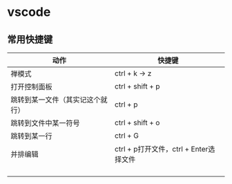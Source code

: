 # vscode

## 常用快捷键



| 动作                             | 快捷键                                 |
| -------------------------------- | -------------------------------------- |
| 禅模式                           | ctrl + k -> z                          |
| 打开控制面板                     | ctrl + shift + p                       |
| 跳转到某一文件（其实记这个就行） | ctrl + p                               |
| 跳转到文件中某一符号             | ctrl + shift + o                       |
| 跳转到某一行                     | ctrl + G                               |
| 并排编辑                         | ctrl + p打开文件，ctrl + Enter选择文件 |
|                                  |                                        |
|                                  |                                        |
|                                  |                                        |
|                                  |                                        |

